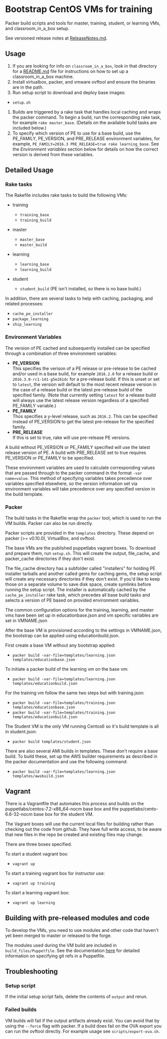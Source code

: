 # Bootstrap CentOS VMs for training
Packer build scripts and tools for master, training, student, or learning VMs, and classroom_in_a_box setup.

See versioned release notes at [ReleaseNotes.md](ReleaseNotes.md).

## Usage

1. If you are looking for info on `classroom_in_a_box`, look in that directory for a [README.md](classroom_in_a_box/README.md) file for instructions on how to set up a classroom_in_a_box machine.
1. Install virtualbox, packer, and vmware ovftool and ensure the binaries are in the path.
1. Run setup script to download and deploy base images:
  * `setup.sh`
1. Builds are triggered by a rake task that handles local caching and wraps the
packer command. To begin a build, run the corresponding rake task, for example
`rake master_base`. (Details on the available build tasks are included below.)
1. To specify which version of PE to use for a base build, use the PE\_FAMILY,
PE\_VERSION, and PRE\_RELEASE environment variables, for example,
`PE_FAMILY=2016.3 PRE_RELEASE=true rake learning_base`. See the *Environment variables*
section below for details on how the correct version is derived from these
variables.

## Detailed Usage

### Rake tasks

The Rakefile includes rake tasks to build the following VMs:

* training
  * `training_base`
  * `training_build`

* master
  * `master_base`
  * `master_build`

* learning
  * `learning_base`
  * `learning_build`

* student
  * `student_build` (PE isn't installed, so there is no base build.)

In addition, there are several tasks to help with caching, packaging, and
related processes:

* `cache_pe_installer`
* `package_learning`
* `ship_learning`

### Environment Variables

The version of PE cached and subsequently installed can be specified through a
combination of three environment variables:

* **PE_VERSION**  
  This specifies the verison of a PE release or pre-release to be cached and/or
  used in a base build, for example `2016.2.0` for a release build or
  `2016.3.0-rc1-141-g5e261dc` for a pre-release build. If this is unset or
  set to `latest`, the version will default to the most recent release version
  in the case of a release build or the latest pre-release build of the
  specified family. (Note that currently setting `latest` for a release
  build will always use the latest release version regardless of a specified
  PE_FAMILY variable.)
* **PE_FAMILY**  
  Thos specifies a y-level release, such as `2016.2`. This can be specified
  instead of PE_VERSION to get the latest pre-release for the specified family.
* **PRE_RELEASE**  
  If this is set to true, rake will use pre-release PE versions.
 
A build without PE_VERSION or PE_FAMILY specified will use the latest release
version of PE. A build with PRE_RELEASE set to true requires PE_VERSION or
PE_FAMILY to be specified.

These environment variables are used to calculate corresponding values that are
passed through to the packer command in the format `-var name=value`. This
method of specifying variables takes precedence over variables specified
elsewhere, so the version information set via environment variables will take
precedence over any specified version in the build template.

### Packer

The build tasks in the Rakefile wrap the `packer` tool, which is used to
run the VM builds. Packer can also be run directly.

Packer scripts are provided in the `templates` directory. These depend on
packer (>= v0.10.0), VirtualBox, and ovftool.

The base VMs are the published puppetlabs vagrant boxes.  To download and
prepare them, run `setup.sh`. This will create the output, file_cache, and
packer_cache directories if they don't exist.  

The file_cache directory has a subfolder called "installers" for holding 
PE installer tarballs and another called gems for caching gems, the setup 
script will create any necessary directories if they don't exist. If you'd like
to keep those on a separate volume to save disk space, create symlinks before 
running the setup script. The installer is automatically cached by the
`cache_pe_installer` rake task, which precedes all base build tasks and selects
a version of PE based on provided environment variables.

The common configuration options for the training, learning, and master vms
have been set up in educationbase.json and vm specific variables are set in
VMNAME.json

After the base VM is provisioned according to the settings in VMNAME.json, the
bootstrap can be applied using educationbuild.json.

First create a base VM without any bootstrap applied:
- `packer build -var-file=templates/learning.json templates/educationbase.json`

To initiate a packer build of the learning vm on the base vm:
- `packer build -var-file=templates/learning.json templates/educationbuild.json`

For the training vm follow the same two steps but with training.json:
- `packer build -var-file=templates/training.json templates/educationbase.json`
- `packer build -var-file=templates/training.json templates/educationbuild.json`

The Student VM is the only VM running Centos6 so it's build template is all in
student.json:
- `packer build templates/student.json`

There are also several AMI builds in templates. These don't require a base build.
To build these, set up the AWS builder requirements as described in the packer
documentation and use the following command:
- `packer build -var-file=templates/learning.json templates/awsbuild.json`

## Vagrant
There is a Vagrantfile that automates this process and builds on the
puppetlabs/centos-7.2-x86_64-nocm base box and the puppetlabs/cento-6.6-32-nocm
base box for the student VM. 

The Vagrant boxes will use the current local files for building rather than 
checking out the code from github. They have full write access, to be aware that
new files in the repo be created and existing files may change.

There are three boxes specified.

To start a student vagrant box:
- `vagrant up`

To start a training vagrant box for instructor use:
- `vagrant up training`

To start a learning vagrant box:
- `vagrant up learning`


## Building with pre-released modules and code
To develop the VMs, you need to use modules and other code that haven't yet
been merged to master or released to the forge.

The modules used during the VM build are included in `build_files/Puppetfile`.
See the documentation [here](https://docs.puppet.com/pe/latest/cmgmt_puppetfile.html#creating-and-editing-puppetfiles)
for detailed information on specifying git refs in a Puppetfile. 

## Troubleshooting

### Setup script
If the initial setup script fails, delete the contents of `output` and rerun.

### Failed builds
VM builds will fail if the output artifacts already exist.  You can avoid that
by using the `--force` flag with packer.  If a build does fail on the OVA export
you can run the ovftool directly.  For example usage see `scripts/export-ova.sh`.

